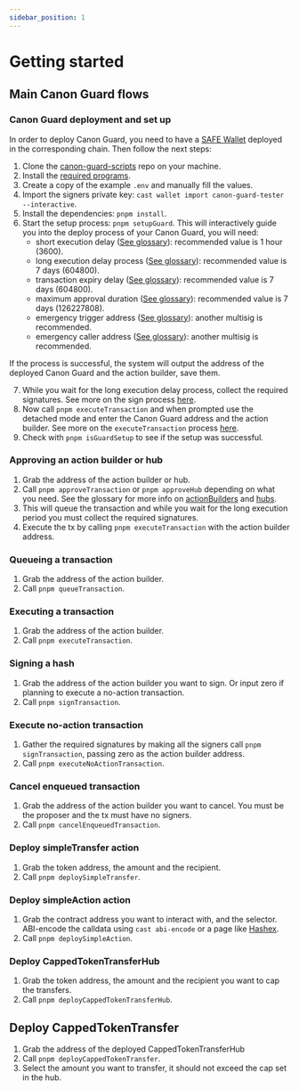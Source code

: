 ```yaml
---
sidebar_position: 1
---
```


# Getting started

## Main Canon Guard flows

### Canon Guard deployment and set up

In order to deploy Canon Guard, you need to have a [SAFE Wallet](https://app.safe.global/welcome) deployed in the corresponding chain. Then follow the next steps:

1) Clone the [canon-guard-scripts](https://github.com/defi-wonderland/canon-guard-scripts) repo on your machine.
2) Install the [required programs](https://github.com/defi-wonderland/canon-guard-scripts?tab=readme-ov-file#prerequisites).
3) Create a copy of the example `.env` and manually fill the values.
4) Import the signers private key: `cast wallet import canon-guard-tester --interactive`.
5) Install the dependencies: `pnpm install`. 
6) Start the setup process: `pnpm setupGuard`. This will interactively guide you into the deploy process of your Canon Guard, you will need:
    - short execution delay ([See glossary](../concepts/glossary.md#short-execution-delay)): recommended value is 1 hour (3600).
    - long execution delay process ([See glossary](../concepts/glossary.md#long-execution-delay)): recommended value is 7 days (604800).
    - transaction expiry delay ([See glossary](../concepts/glossary.md#transaction-expiry-delay)): recommended value is 7 days (604800).
    - maximum approval duration ([See glossary](../concepts/glossary.md#maximum-approval-duration)): recommended value is 7 days (126227808).
    - emergency trigger address ([See glossary](../concepts/glossary.md#emergency-trigger)): another multisig is recommended.
    - emergency caller address ([See glossary](../concepts/glossary.md#emergency-caller)): another multisig is recommended.

If the process is successful, the system will output the address of the deployed Canon Guard and the action builder, save them.

7) While you wait for the long execution delay process, collect the required signatures. See more on the sign process [here](#signing-a-hash).
8) Now call `pnpm executeTransaction` and when prompted use the detached mode and enter the Canon Guard address and the action builder. See more on the `executeTransaction` process [here](#executing-a-transaction).
9) Check with `pnpm isGuardSetup` to see if the setup was successful.

### Approving an action builder or hub

1) Grab the address of the action builder or hub.
2) Call `pnpm approveTransaction` or `pnpm approveHub` depending on what you need. See the glossary for more info on [actionBuilders](../concepts/glossary.md#action-builder) and [hubs](../concepts/glossary.md#hub).
3) This will queue the transaction and while you wait for the long execution period you must collect the required signatures.
4) Execute the tx by calling `pnpm executeTransaction` with the action builder address.

### Queueing a transaction

1) Grab the address of the action builder.
2) Call `pnpm queueTransaction`.

### Executing a transaction

1) Grab the address of the action builder.
2) Call `pnpm executeTransaction`.

### Signing a hash

1) Grab the address of the action builder you want to sign. Or input zero if planning to execute a no-action transaction.
2) Call `pnpm signTransaction`.

### Execute no-action transaction

1) Gather the required signatures by making all the signers call `pnpm signTransaction`, passing zero as the action builder address.
2) Call `pnpm executeNoActionTransaction`.

### Cancel enqueued transaction

1) Grab the address of the action builder you want to cancel. You must be the proposer and the tx must have no signers.
2) Call `pnpm cancelEnqueuedTransaction`.

### Deploy simpleTransfer action

1) Grab the token address, the amount and the recipient.
2) Call `pnpm deploySimpleTransfer`.

### Deploy simpleAction action

1) Grab the contract address you want to interact with, and the selector. ABI-encode the calldata using `cast abi-encode` or a page like [Hashex](https://abi.hashex.org/).
2) Call `pnpm deploySimpleAction`.

### Deploy CappedTokenTransferHub

1) Grab the token address, the amount and the recipient you want to cap the transfers.
2) Call `pnpm deployCappedTokenTransferHub`.

## Deploy CappedTokenTransfer

1) Grab the address of the deployed CappedTokenTransferHub
2) Call `pnpm deployCappedTokenTransfer`.
3) Select the amount you want to transfer, it should not exceed the cap set in the hub.
